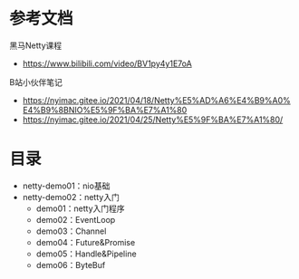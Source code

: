 # 参考文档
黑马Netty课程
- https://www.bilibili.com/video/BV1py4y1E7oA

B站小伙伴笔记
- https://nyimac.gitee.io/2021/04/18/Netty%E5%AD%A6%E4%B9%A0%E4%B9%8BNIO%E5%9F%BA%E7%A1%80
- https://nyimac.gitee.io/2021/04/25/Netty%E5%9F%BA%E7%A1%80/

# 目录
- netty-demo01：nio基础
- netty-demo02：netty入门
    - demo01：netty入门程序
    - demo02：EventLoop
    - demo03：Channel
    - demo04：Future&Promise
    - demo05：Handle&Pipeline
    - demo06：ByteBuf

